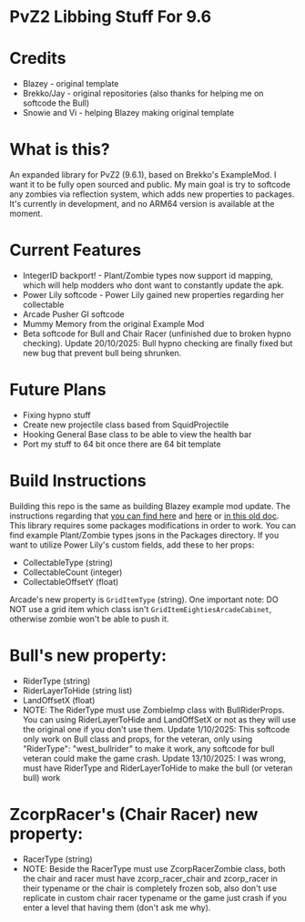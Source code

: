 # **PvZ2 Libbing Stuff For 9.6**

# Credits

* Blazey - original template
* Brekko/Jay - original repositories (also thanks for helping me on softcode the Bull)
* Snowie and Vi - helping Blazey making original template

# What is this?

An expanded library for PvZ2 (9.6.1), based on Brekko's ExampleMod. I want it to be fully open sourced and public. My main goal is try to softcode any zombies via reflection system, which adds new properties to packages. It's currently in development, and no ARM64 version is available at the moment. 

# Current Features
* IntegerID backport! - Plant/Zombie types now support id mapping, which will help modders who dont want to constantly update the apk.
* Power Lily softcode - Power Lily gained new properties regarding her collectable
* Arcade Pusher GI softcode
* Mummy Memory from the original Example Mod
* Beta softcode for Bull and Chair Racer (unfinished due to broken hypno checking). Update 20/10/2025: Bull hypno checking are finally fixed but new bug that prevent bull being shrunken.

# Future Plans
- Fixing hypno stuff
- Create new projectile class based from SquidProjectile
- Hooking General Base class to be able to view the health bar
- Port my stuff to 64 bit once there are 64 bit template

# Build Instructions
Building this repo is the same as building Blazey example mod update. The instructions regarding that [you can find here](https://github.com/BlazeyLol/PVZ2ExampleMod) and [here](https://github.com/BlazeyLol/PVZ2ExpansionMod) or [in this old doc](https://docs.google.com/document/d/1egwNqNJjw61MlLYMgzUewdTkztpB-6VruHrSez90gcA/edit?usp=sharing).
This library requires some packages modifications in order to work. You can find example Plant/Zombie types jsons in the Packages directory.
If you want to utilize Power Lily's custom fields, add these to her props:
- CollectableType (string)
- CollectableCount (integer)
- CollectableOffsetY (float)

Arcade's new property is `GridItemType` (string). One important note: DO NOT use a grid item which class isn't `GridItemEightiesArcadeCabinet`, otherwise zombie won't be able to push it.

# Bull's new property:
- RiderType (string)
- RiderLayerToHide (string list)
- LandOffsetX (float)
- NOTE: The RiderType must use ZombieImp class with BullRiderProps. You can using RiderLayerToHide and LandOffSetX or not as they will use the original one if you don't use them. Update 1/10/2025: This softcode only work on Bull class and props, for the veteran, only using "RiderType": "west_bullrider" to make it work, any softcode for bull veteran could make the game crash.  Update 13/10/2025: I was wrong, must have RiderType and RiderLayerToHide to make the bull (or veteran bull) work
# ZcorpRacer's (Chair Racer) new property:
- RacerType (string)
- NOTE: Beside the RacerType must use ZcorpRacerZombie class, both the chair and racer must have zcorp_racer_chair and zcorp_racer in their typename or the chair is completely frozen sob, also don't use replicate in custom chair racer typename or the game just crash if you enter a level that having them (don't ask me why).
